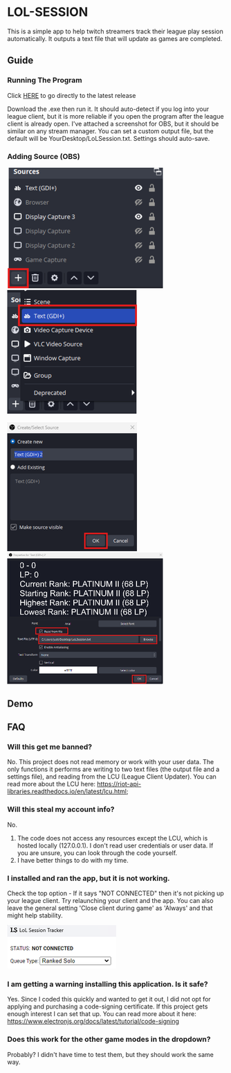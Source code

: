 # LOL-SESSION

This is a simple app to help twitch streamers track their league play session automatically. It outputs a text file that will update as games are completed.

## Guide

### Running The Program

Click [HERE](https://github.com/justin8502/lol-session/releases/tag/build) to go directly to the latest release

Download the .exe then run it. It should auto-detect if you log into your league client, but it is more reliable if you open the program after the league client is already open. I've attached a screenshot for OBS, but it should be similar on any stream manager. You can set a custom output file, but the default will be YourDesktop/LoLSession.txt. Settings should auto-save. 

### Adding Source (OBS)

<img src="./media/guide-1.png" width="360px" style="margin-right: 60px">
<img src="./media/guide-2.png" width="300px">
<br />
<br />
<img src="./media/guide-3.png" width="300px" style="margin-right: 60px">
<img src="./media/guide-4.png" width="360px">

## Demo

## FAQ

### Will this get me banned?

No. This project does not read memory or work with your user data. The only functions it performs are writing to two text files (the output file and a settings file), and reading from the LCU (League Client Updater). You can read more about the LCU here: https://riot-api-libraries.readthedocs.io/en/latest/lcu.html; 

### Will this steal my account info?

No. 
  1. The code does not access any resources except the LCU, which is hosted locally (127.0.0.1). I don't read user credentials or user data. If you are unsure, you can look through the code yourself. 
  2. I have better things to do with my time.

### I installed and ran the app, but it is not working.

Check the top option - If it says "NOT CONNECTED" then it's not picking up your league client. Try relaunching your client and the app. You can also leave the general setting 'Close client during game' as 'Always' and that might help stability. 

![FAQ1.png](./media/faq-1.png)

### I am getting a warning installing this application. Is it safe?

Yes. Since I coded this quickly and wanted to get it out, I did not opt for applying and purchasing a code-signing certificate. If this project gets enough interest I can set that up. You can read more about it here: https://www.electronjs.org/docs/latest/tutorial/code-signing

### Does this work for the other game modes in the dropdown?

Probably? I didn't have time to test them, but they should work the same way. 
